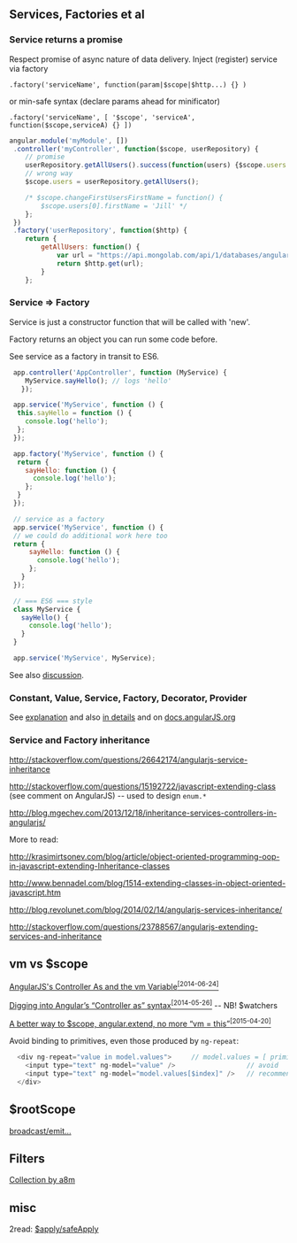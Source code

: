 ## Services, Factories et al
### Service returns a promise
Respect promise of async nature of data delivery.
Inject (register) service via factory

`.factory('serviceName', function(param|$scope|$http...) {} )`

or min-safe syntax (declare params ahead for minificator)

`.factory('serviceName', [ '$scope', 'serviceA', function($scope,serviceA) {} ])`

```javascript
angular.module('myModule', [])
 .controller('myController', function($scope, userRepository) {
    // promise
    userRepository.getAllUsers().success(function(users) {$scope.users = users});
    // wrong way
    $scope.users = userRepository.getAllUsers();

    /* $scope.changeFirstUsersFirstName = function() {
        $scope.users[0].firstName = 'Jill' */
    };
 })
 .factory('userRepository', function($http) {
    return {
        getAllUsers: function() {
            var url = "https://api.mongolab.com/api/1/databases/angularjs-intro/collections/users?apiKey=terrPcifZzn01_ImGsFOIZ96SwvSXgN9";
            return $http.get(url);
        }
    };
```

### Service => Factory
Service is just a constructor function that will be called with 'new'.

Factory returns an object you can run some code before.

See service as a factory in transit to ES6.
```javascript
 app.controller('AppController', function (MyService) {
    MyService.sayHello(); // logs 'hello'
   });

 app.service('MyService', function () {
  this.sayHello = function () {
    console.log('hello');
  };
 });

 app.factory('MyService', function () {
  return {
    sayHello: function () {
      console.log('hello');
    };
  }
 });

 // service as a factory
 app.service('MyService', function () {
 // we could do additional work here too
 return {
     sayHello: function () {
       console.log('hello');
     };
   }
 });

 // === ES6 === style
 class MyService {
   sayHello() {
     console.log('hello');
   }
 }

 app.service('MyService', MyService);

```

See also [discussion](http://stackoverflow.com/questions/14324451/angular-service-vs-angular-factory).

### Constant, Value, Service, Factory, Decorator, Provider
See [explanation](https://gist.github.com/demisx/9605099)
and also [in details](http://www.simplygoodcode.com/2015/11/the-difference-between-service-provider-and-factory-in-angularjs/)
and on [docs.angularJS.org](https://docs.angularjs.org/guide/services)

### Service and Factory inheritance

http://stackoverflow.com/questions/26642174/angularjs-service-inheritance

http://stackoverflow.com/questions/15192722/javascript-extending-class (see comment on AngularJS) --
used to design `enum.*`

http://blog.mgechev.com/2013/12/18/inheritance-services-controllers-in-angularjs/

More to read:

http://krasimirtsonev.com/blog/article/object-oriented-programming-oop-in-javascript-extending-Inheritance-classes

http://www.bennadel.com/blog/1514-extending-classes-in-object-oriented-javascript.htm

http://blog.revolunet.com/blog/2014/02/14/angularjs-services-inheritance/

http://stackoverflow.com/questions/23788567/angularjs-extending-services-and-inheritance




## vm vs $scope

[AngularJS's Controller As and the vm Variable<sup>[2014-06-24]</sup>](http://www.johnpapa.net/angularjss-controller-as-and-the-vm-variable/)

[Digging into Angular’s “Controller as” syntax<sup>[2014-05-26]</sup>](https://toddmotto.com/digging-into-angulars-controller-as-syntax/)
-- NB! $watchers

[A better way to $scope, angular.extend, no more “vm = this”<sup>[2015-04-20]</sup>](https://toddmotto.com/a-better-way-to-scope-angular-extend-no-more-vm-this/)

Avoid binding to primitives, even those produced by `ng-repeat`:
```javascript
  <div ng-repeat="value in model.values">     // model.values = [ primitives, ...]
    <input type="text" ng-model="value" />                  // avoid
    <input type="text" ng-model="model.values[$index]" />   // recommended
  </div>
```

## $rootScope
[broadcast/emit...](https://makeomatic.ru/blog/2014/10/07/Angular_scope_rootScope/)

## Filters

[Collection by a8m](https://github.com/a8m/angular-filter)

## misc

2read: [$apply/safeApply](http://ts-soft.ru/blog/angular-cheatsheet)